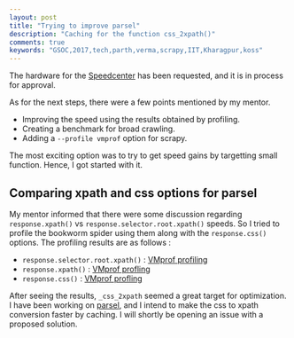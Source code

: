 ```yaml
---
layout: post
title: "Trying to improve parsel"
description: "Caching for the function css_2xpath()"
comments: true
keywords: "GSOC,2017,tech,parth,verma,scrapy,IIT,Kharagpur,koss"
---
```


The hardware for the [Speedcenter](https://github.com/scrapy/scrapy-bench-speedcenter) has been requested, and it is in process for approval. 

As for the next steps, there were a few points mentioned by my mentor.

* Improving the speed using the results obtained by profiling.
* Creating a benchmark for broad crawling.
* Adding a `--profile vmprof` option for scrapy.

The most exciting option was to try to get speed gains by targetting small function. Hence, I got started with it.

## Comparing xpath and css options for parsel

My mentor informed that there were some discussion regarding `response.xpath()` vs `response.selector.root.xpath()` speeds. So I tried to profile the bookworm spider using them along with the `response.css()` options. The profiling results are as follows :

* `response.selector.root.xpath()` : [VMprof profiling](http://vmprof.com/#/d1856ebe-3dbe-4908-ab5e-44e0ae0bbc9a)
* `response.xpath()` : [VMprof profling](http://vmprof.com/#/393e2093-8c16-4373-b006-e14aeb7933c9)
* `response.css()` : [VMprof profling](http://vmprof.com/#/30d2ce4b-3d2f-492a-b470-64a5ffab41e6?id=5,0,0,0,1,0,0,0&view=flames)

After seeing the results,  `_css_2xpath` seemed a great target for optimization. I have been working on [parsel](https://github.com/scrapy/parsel), and I intend to make the css to xpath conversion faster by caching. I will shortly be opening an issue with a proposed solution.
